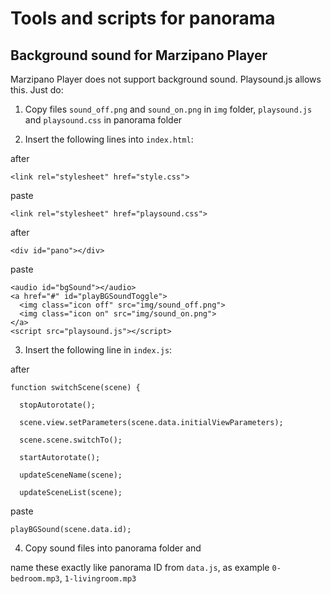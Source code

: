 # Tools and scripts for panorama
## Background sound for Marzipano Player
Marzipano Player does not support background sound. Playsound.js allows this.
Just do:

1. Copy files `sound_off.png` and `sound_on.png` in `img` folder, `playsound.js` and `playsound.css` in panorama folder

2. Insert the following lines into `index.html`:

after

`<link rel="stylesheet" href="style.css">`

paste

`<link rel="stylesheet" href="playsound.css">`

after

`<div id="pano"></div>`

paste

`<audio id="bgSound"></audio>`  
`<a href="#" id="playBGSoundToggle">`  
`  <img class="icon off" src="img/sound_off.png">`  
`  <img class="icon on" src="img/sound_on.png">`  
`</a>`  
`<script src="playsound.js"></script>`

3. Insert the following line in `index.js`:

after

`function switchScene(scene) {`

`  stopAutorotate();`

`  scene.view.setParameters(scene.data.initialViewParameters);`

`  scene.scene.switchTo();`

`  startAutorotate();`

`  updateSceneName(scene);`

`  updateSceneList(scene);`

  paste

  `playBGSound(scene.data.id);`

4. Copy sound files into panorama folder and

name these exactly like panorama ID from `data.js`, as example `0-bedroom.mp3`, `1-livingroom.mp3`
